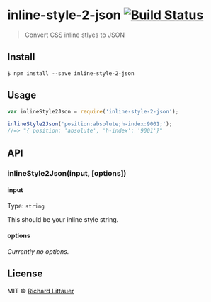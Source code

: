 # inline-style-2-json [![Build Status](https://travis-ci.org/RichardLitt/inline-style-2-json.svg?branch=master)](https://travis-ci.org/RichardLitt/inline-style-2-json)

> Convert CSS inline stlyes to JSON


## Install

```
$ npm install --save inline-style-2-json
```


## Usage

```js
var inlineStyle2Json = require('inline-style-2-json');

inlineStyle2Json('position:absolute;h-index:9001;');
//=> "{ position: 'absolute', 'h-index': '9001'}"
```


## API

### inlineStyle2Json(input, [options])

#### input

Type: `string`

This should be your inline style string.

#### options

_Currently no options._


## License

MIT © [Richard Littauer](http://burntfen.com)
